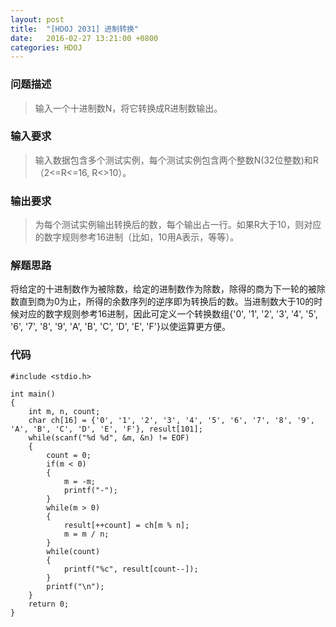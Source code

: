 ```yaml
---
layout: post
title:  "[HDOJ 2031] 进制转换"
date:   2016-02-27 13:21:00 +0800
categories: HDOJ
---
```

### __问题描述__
> 输入一个十进制数N，将它转换成R进制数输出。

### __输入要求__
> 输入数据包含多个测试实例，每个测试实例包含两个整数N(32位整数)和R（2<=R<=16, R<>10）。

### __输出要求__
> 为每个测试实例输出转换后的数，每个输出占一行。如果R大于10，则对应的数字规则参考16进制（比如，10用A表示，等等）。

### __解题思路__
将给定的十进制数作为被除数，给定的进制数作为除数，除得的商为下一轮的被除数直到商为0为止，所得的余数序列的逆序即为转换后的数。当进制数大于10的时候对应的数字规则参考16进制，因此可定义一个转换数组{'0', '1', '2', '3', '4', '5', '6', '7', '8', '9', 'A', 'B', 'C', 'D', 'E', 'F'}以使运算更方便。

### __代码__
	#include <stdio.h>

	int main()
	{
	    int m, n, count;
	    char ch[16] = {'0', '1', '2', '3', '4', '5', '6', '7', '8', '9', 'A', 'B', 'C', 'D', 'E', 'F'}, result[101];
	    while(scanf("%d %d", &m, &n) != EOF)
	    {
	        count = 0;
	        if(m < 0)
	        {
	            m = -m;
	            printf("-");
	        }
	        while(m > 0)
	        {
	            result[++count] = ch[m % n];
	            m = m / n;
	        }
	        while(count)
	        {
	            printf("%c", result[count--]);
	        }
	        printf("\n");
	    }
	    return 0;
	}